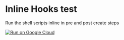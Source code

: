 # Inline Hooks test

Run the shell scripts inline in pre and post create steps

[![Run on Google Cloud](https://deploy.cloud.run/button.svg)](https://deploy.cloud.run)
